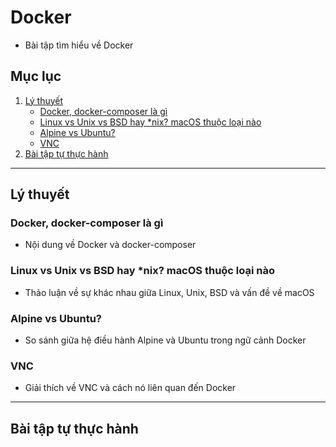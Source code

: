 # Docker
- Bài tập tìm hiểu về Docker

## Mục lục
1. [Lý thuyết](#ly-thuyet)
   - [Docker, docker-composer là gì](#docker-docker-compose-la-gi)
   - [Linux vs Unix vs BSD hay *nix? macOS thuộc loại nào](#linux-vs-unix-vs-bsd-hay-nix-macos-thuoc-loai-nao)
   - [Alpine vs Ubuntu?](#alpine-vs-ubuntu)
   - [VNC](#vnc)
2. [Bài tập tự thực hành](#bai-tap-tu-thuc-hanh)

---

## Lý thuyết
### Docker, docker-composer là gì
   - Nội dung về Docker và docker-composer

### Linux vs Unix vs BSD hay *nix? macOS thuộc loại nào
   - Thảo luận về sự khác nhau giữa Linux, Unix, BSD và vấn đề về macOS

### Alpine vs Ubuntu?
   - So sánh giữa hệ điều hành Alpine và Ubuntu trong ngữ cảnh Docker

### VNC
   - Giải thích về VNC và cách nó liên quan đến Docker

---

## Bài tập tự thực hành
